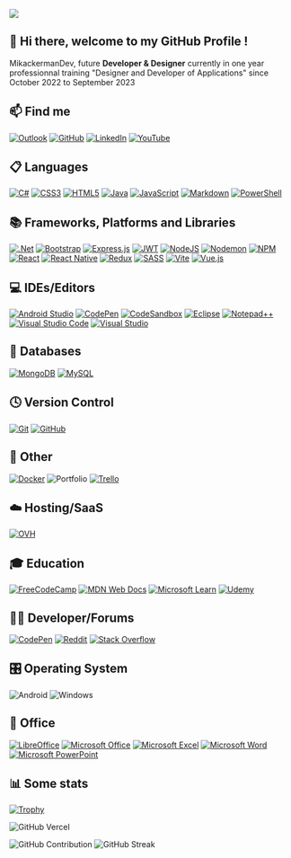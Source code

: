<!--
[![Readme Card](https://github-readme-stats.vercel.app/api/pin/?username=mikackermandev&repo=Cours_React-WeatherApp)](https://github.com/MikackermanDev/Cours_React-WeatherApp)
-->

[![](https://github.com/MikackermanDev/MikackermanDev/blob/main/MikackermanGif.gif)](https://www.MikackermanDev.fr/)

## 👋 Hi there, welcome to my GitHub Profile !

MikackermanDev, future **Developer & Designer** currently in one year professionnal training "Designer and Developer of Applications" since October 2022 to September 2023

## 📫 Find me
[![Outlook](https://img.shields.io/badge/Outlook-0078D4?&logo=microsoft-outlook&logoColor=white)](mailto:mikackerman093@outlook.fr)
[![GitHub](https://img.shields.io/badge/github-%23121011.svg?logo=github&logoColor=white)](https://github.com/MikackermanDev)
[![LinkedIn](https://img.shields.io/badge/linkedin-%230077B5.svg?&logo=linkedin)](https://www.linkedin.com/in/?/)
[![YouTube](https://img.shields.io/badge/YouTube-%23FF0000.svg?logo=YouTube&logoColor=white)](https://www.youtube.com/@MikackermanDev)

## 📋 Languages
[![C#](https://img.shields.io/badge/C%23-%23239120.svg?&logo=c-sharp&logoColor=white)](https://en.wikipedia.org/wiki/C_Sharp_(programming_language))
[![CSS3](https://img.shields.io/badge/CSS_3-%231572B6.svg?&logo=css3&logoColor=white)](https://en.wikipedia.org/wiki/CSS)
[![HTML5](https://img.shields.io/badge/HTML_5-%23E34F26.svg?&logo=html5&logoColor=white)](https://en.wikipedia.org/wiki/HTML)
[![Java](https://img.shields.io/badge/Java-%23ED8B00.svg?&logo=java&logoColor=white)](https://www.java.com)
[![JavaScript](https://img.shields.io/badge/JavaScript-%23323330.svg?&logo=javascript&logoColor=%23F7DF1E)](https://en.wikipedia.org/wiki/JavaScript)
[![Markdown](https://img.shields.io/badge/Markdown-%23000000.svg?&logo=markdown&logoColor=white)](https://en.wikipedia.org/wiki/Markdown)
[![PowerShell](https://img.shields.io/badge/PowerShell-%235391FE.svg?&logo=powershell&logoColor=white)](https://en.wikipedia.org/wiki/PowerShell)

## 📚 Frameworks, Platforms and Libraries
[![.Net](https://img.shields.io/badge/.NET-5C2D91?&logo=.net&logoColor=white)](https://dotnet.microsoft.com)
[![Bootstrap](https://img.shields.io/badge/BootStrap-%23563D7C.svg?&logo=bootstrap&logoColor=white)]()
[![Express.js](https://img.shields.io/badge/Express.js-%23404d59.svg?&logo=express&logoColor=%2361DAFB)](https://expressjs.com/fr/)
[![JWT](https://img.shields.io/badge/JWT-black?&logo=JSON%20web%20tokens)](https://jwt.io/)
[![NodeJS](https://img.shields.io/badge/Node.js-6DA55F?&logo=node.js&logoColor=white)](https://nodejs.org)
[![Nodemon](https://img.shields.io/badge/Nodemon-%23323330.svg?&logo=nodemon&logoColor=%BBDEAD)](https://nodemon.io/)
[![NPM](https://img.shields.io/badge/NPM-%23CB3837.svg?&logo=npm&logoColor=white)](https://www.npmjs.com/)
[![React](https://img.shields.io/badge/React-%2320232a.svg?&logo=react&logoColor=%2361DAFB)](https://fr.reactjs.org/)
[![React Native](https://img.shields.io/badge/React_Native-%2320232a.svg?&logo=react&logoColor=%2361DAFB)](https://reactnative.dev/)
[![Redux](https://img.shields.io/badge/Redux-%23593d88.svg?&logo=redux&logoColor=white)]()
[![SASS](https://img.shields.io/badge/SASS-hotpink.svg?&logo=SASS&logoColor=white)]()
[![Vite](https://img.shields.io/badge/Vite-%23646CFF.svg?&logo=vite&logoColor=white)](https://vitejs.dev/)
[![Vue.js](https://img.shields.io/badge/Vue.js-%2335495e.svg?&logo=vuedotjs&logoColor=%234FC08D)](https://vuejs.org/)

## 💻 IDEs/Editors
[![Android Studio](https://img.shields.io/badge/Android%20Studio-3DDC84.svg?&logo=android-studio&logoColor=white)](https://developer.android.com/studio)
[![CodePen](https://img.shields.io/badge/CodePen-white?&logo=codepen&logoColor=black)](https://codepen.io/)
[![CodeSandbox](https://img.shields.io/badge/CodeSandBox-040404?&logo=codesandbox&logoColor=DBDBDB)](https://codesandbox.io/)
[![Eclipse](https://img.shields.io/badge/Eclipse-2C2255?&logo=eclipse&logoColor=white)](https://www.eclipse.org/downloads/)
[![Notepad++](https://img.shields.io/badge/Notepad++-90E59A.svg?&logo=notepad%2b%2b&logoColor=black)](https://notepad-plus-plus.org/downloads/)
[![Visual Studio Code](https://img.shields.io/badge/Visual%20Studio%20Code-0078d7.svg?&logo=visual-studio-code&logoColor=white)](https://visualstudio.microsoft.com/fr/)
[![Visual Studio](https://img.shields.io/badge/Visual%20Studio-5C2D91.svg?&logo=visual-studio&logoColor=white)](https://visualstudio.microsoft.com/fr/)

## 💾 Databases
[![MongoDB](https://img.shields.io/badge/MongoDB-%234ea94b.svg?&logo=mongodb&logoColor=white)](https://www.mongodb.com)
[![MySQL](https://img.shields.io/badge/MySQL-%2300f.svg?&logo=mysql&logoColor=white)](https://www.mysql.com/)
## 🕓 Version Control
[![Git](https://img.shields.io/badge/Git-%23F05033.svg?&logo=git&logoColor=white)](https://git-scm.com/)
[![GitHub](https://img.shields.io/badge/GitHub-%23121011.svg?&logo=github&logoColor=white)](https://www.github.com/)

## 🤔 Other
[![Docker](https://img.shields.io/badge/Docker-%230db7ed.svg?&logo=docker&logoColor=white)](https://www.docker.com/)
![Portfolio](https://img.shields.io/badge/PortFolio-%23000000.svg?&logo=firefox&logoColor=#FF7139)
[![Trello](https://img.shields.io/badge/Trello-%23026AA7.svg?&logo=Trello&logoColor=white)](https://trello.com/)

## ☁️ Hosting/SaaS
[![OVH](https://img.shields.io/badge/OVH-%23123F6D.svg?&logo=ovh&logoColor=#123F6D)](https://www.ovhcloud.com)

## 🎓 Education
[![FreeCodeCamp](https://img.shields.io/badge/FreeCodeCamp-%23123.svg?&logo=freecodecamp&logoColor=green)](https://www.freecodecamp.org)
[![MDN Web Docs](https://img.shields.io/badge/MDN_Web_Docs-black?&logo=mdnwebdocs&logoColor=white)](https://developer.mozilla.org)
[![Microsoft Learn](https://img.shields.io/badge/Microsoft_Learn-258ffa?&logo=microsoft&logoColor=white)](https://learn.microsoft.com)
[![Udemy](https://img.shields.io/badge/Udemy-A435F0?&logo=Udemy&logoColor=white)](https://www.udemy.com/fr)

## 🧑‍💻 Developer/Forums
[![CodePen](https://img.shields.io/badge/CodePen-000000?&logo=codepen&logoColor=white)](https://codepen.io)
[![Reddit](https://img.shields.io/badge/Reddit-%23FF4500.svg?&logo=Reddit&logoColor=white)](https://reddit.com)
[![Stack Overflow](https://img.shields.io/badge/-StackOverFlow-FE7A16?logo=stack-overflow&logoColor=white)](https://stackoverflow.com)

## 🎛️ Operating System
![Android](https://img.shields.io/badge/Android-3DDC84?&logo=android&logoColor=white)
![Windows](https://img.shields.io/badge/Windows-0078D6?&logo=windows&logoColor=white)

## 🏢 Office
[![LibreOffice](https://img.shields.io/badge/LibreOffice-%2318A303?&logo=LibreOffice&logoColor=white)](https://fr.libreoffice.org/)
[![Microsoft Office](https://img.shields.io/badge/Microsoft_Office-D83B01?&logo=microsoft-office&logoColor=white)](https://www.microsoft.com/fr-fr/microsoft-365/get-started-with-office-2021)
[![Microsoft Excel](https://img.shields.io/badge/Microsoft_Excel-217346?&logo=microsoft-excel&logoColor=white)](https://www.microsoft.com/fr-fr/microsoft-365/excel)
[![Microsoft Word](https://img.shields.io/badge/Microsoft_Word-2B579A?&logo=microsoft-word&logoColor=white)](https://www.microsoft.com/fr-fr/microsoft-365/word?activetab=tabs%3afaqheaderregion3)
[![Microsoft PowerPoint](https://img.shields.io/badge/Microsoft_PowerPoint-B7472A?&logo=microsoft-powerpoint&logoColor=white)](https://www.microsoft.com/fr-fr/microsoft-365/powerpoint)

## 📊 Some stats
[![Trophy](https://github-profile-trophy.vercel.app/?username=mikackermandev&theme=onedark&rank=SECRET,SSS,SS,S,AAA,AA,A&no-bg=true&no-frame=true&margin-w=16)](https://github.com/ryo-ma/github-profile-trophy)



![GitHub Vercel](https://github-readme-stats-sigma-five.vercel.app/api/top-langs/?username=mikackermandev&hide_border=true&layout=compact&langs_count=6&theme=blue-green)

![GitHub Contribution](https://github-readme-stats-sigma-five.vercel.app/api?username=mikackermandev&hide_border=true&theme=blue-green&show_icons=true&count_private=true)
![GitHub Streak](https://github-readme-streak-stats.herokuapp.com?user=mikackermandev&hide_border=true&theme=blue-green)



<!--
https://github.com/anuraghazra/github-readme-stats#github-stats-card
https://github.com/DenverCoder1/github-readme-streak-stats
https://github.com/Ileriayo/markdown-badges

https://github.com/adamalston/adamalston/blob/master/README.md
-->
